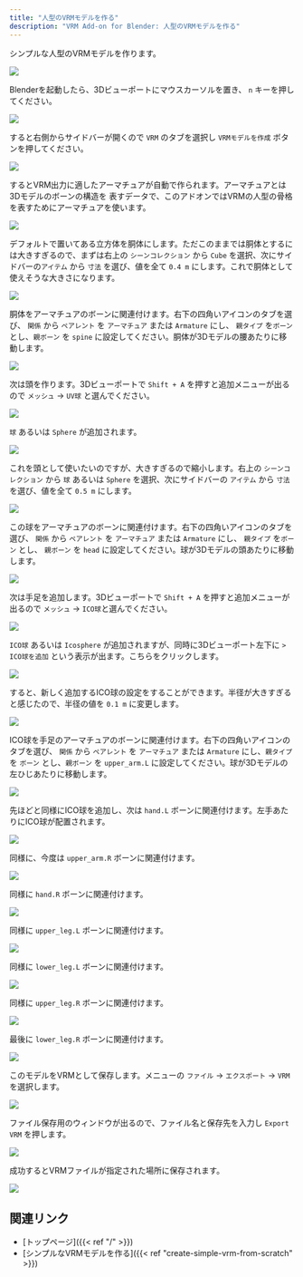 ```yaml
---
title: "人型のVRMモデルを作る"
description: "VRM Add-on for Blender: 人型のVRMモデルを作る"
---
```


シンプルな人型のVRMモデルを作ります。

<img src="../../images/humanoid.gif">

Blenderを起動したら、3Dビューポートにマウスカーソルを置き、 `n` キーを押してください。

<img src="../images/humanoid1.png">

すると右側からサイドバーが開くので `VRM` のタブを選択し `VRMモデルを作成` ボタンを押してください。

<img src="../images/humanoid2.png">

するとVRM出力に適したアーマチュアが自動で作られます。アーマチュアとは3Dモデルのボーンの構造を
表すデータで、このアドオンではVRMの人型の骨格を表すためにアーマチュアを使います。

<img src="../images/humanoid3.png">

デフォルトで置いてある立方体を胴体にします。ただこのままでは胴体とするには大きすぎるので、まずは右上の `シーンコレクション` から `Cube` を選択、次にサイドバーの`アイテム` から `寸法` を選び、値を全て `0.4 m` にします。これで胴体として使えそうな大きさになります。

<img src="../images/humanoid4.png">

胴体をアーマチュアのボーンに関連付けます。右下の四角いアイコンのタブを選び、 `関係` から `ペアレント` を `アーマチュア` または `Armature` にし、 `親タイプ` を`ボーン` とし、`親ボーン` を `spine` に設定してください。胴体が3Dモデルの腰あたりに移動します。

<img src="../images/humanoid5.png">

次は頭を作ります。3Dビューポートで `Shift + A` を押すと追加メニューが出るので `メッシュ` → `UV球` と選んでください。

<img src="../images/humanoid6.png">

`球` あるいは `Sphere` が追加されます。

<img src="../images/humanoid7.png">

これを頭として使いたいのですが、大きすぎるので縮小します。右上の `シーンコレクション` から `球` あるいは `Sphere` を選択、次にサイドバーの `アイテム` から `寸法` を選び、値を全て `0.5 m` にします。

<img src="../images/humanoid8.png">

この球をアーマチュアのボーンに関連付けます。右下の四角いアイコンのタブを選び、 `関係` から `ペアレント` を `アーマチュア` または `Armature` にし、 `親タイプ` を`ボーン` とし、 `親ボーン` を `head` に設定してください。球が3Dモデルの頭あたりに移動します。

<img src="../images/humanoid9.png">

次は手足を追加します。3Dビューポートで `Shift + A` を押すと追加メニューが出るので `メッシュ` → `ICO球`と選んでください。

<img src="../images/humanoid10.png">

`ICO球` あるいは `Icosphere` が追加されますが、同時に3Dビューポート左下に `> ICO球を追加` という表示が出ます。こちらをクリックします。

<img src="../images/humanoid11.png">

すると、新しく追加するICO球の設定をすることができます。半径が大きすぎると感じたので、半径の値を `0.1 m` に変更します。

<img src="../images/humanoid12.png">

ICO球を手足のアーマチュアのボーンに関連付けます。右下の四角いアイコンのタブを選び、 `関係` から `ペアレント` を `アーマチュア` または `Armature` にし、`親タイプ`を `ボーン` とし、`親ボーン` を `upper_arm.L` に設定してください。球が3Dモデルの左ひじあたりに移動します。

<img src="../images/humanoid13.png">

先ほどと同様にICO球を追加し、次は `hand.L` ボーンに関連付けます。左手あたりにICO球が配置されます。

<img src="../images/humanoid14.png">

同様に、今度は `upper_arm.R` ボーンに関連付けます。

<img src="../images/humanoid15.png">

同様に `hand.R` ボーンに関連付けます。

<img src="../images/humanoid16.png">

同様に `upper_leg.L` ボーンに関連付けます。

<img src="../images/humanoid17.png">

同様に `lower_leg.L` ボーンに関連付けます。

<img src="../images/humanoid18.png">

同様に `upper_leg.R` ボーンに関連付けます。

<img src="../images/humanoid19.png">

最後に `lower_leg.R` ボーンに関連付けます。

<img src="../images/humanoid20.png">

このモデルをVRMとして保存します。メニューの `ファイル` → `エクスポート` → `VRM` を選択します。

<img src="../images/simple2.png">

ファイル保存用のウィンドウが出るので、ファイル名と保存先を入力し `Export VRM` を押します。

<img src="../images/simple3.png">

成功するとVRMファイルが指定された場所に保存されます。

<img src="../../images/humanoid.gif">

## 関連リンク

- [トップページ]({{< ref "/" >}})
- [シンプルなVRMモデルを作る]({{< ref "create-simple-vrm-from-scratch" >}})
